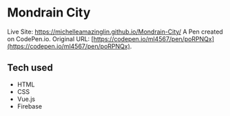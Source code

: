 # Mondrain City

Live Site: https://michelleamazinglin.github.io/Mondrain-City/
A Pen created on CodePen.io. Original URL: [https://codepen.io/ml4567/pen/poRPNQx](https://codepen.io/ml4567/pen/poRPNQx).


## Tech used
- HTML
- CSS
- Vue.js
- Firebase
